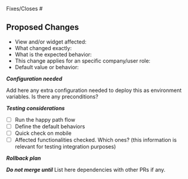 Fixes/Closes #

## Proposed Changes

 - View and/or widget affected:
 - What changed exactly: 
 - What is the expected behavior: 
 - This change applies for an specific company/user role: 
 - Default value or behavior: 
  
***Configuration needed***

Add here any extra configuration needed to deploy this as environment variables. Is there any preconditions?

***Testing considerations***

 - [ ] Run the happy path flow
 - [ ] Define the default behaviors
 - [ ] Quick check on mobile
 - [ ] Affected functionalities checked. Which ones? (this information is relevant for testing integration purposes)

***Rollback plan***

***Do not merge until***
List here dependencies with other PRs if any.
